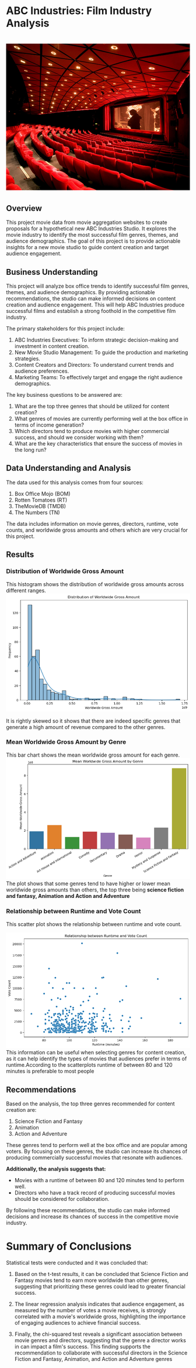 # ABC Industries: Film Industry Analysis

<h1 align="center">
  <img src="https://github.com/ElsieSerem/dsc-phase-2-project-v3-ABC-Industries/blob/main/Images/Cinema.jpg?raw=true" alt="ABC Industries" height = 400 width="800" />
</h1>

## Overview
This project  movie data from movie aggregation websites to create proposals for a hypothetical new ABC Industries Studio. It explores the movie industry to identify the most successful film genres, themes, and audience demographics. The goal of this project is to provide actionable insights for a new movie studio to guide content creation and target audience engagement.

## Business Understanding
This project will analyze box office trends to identify successful film genres, themes, and audience demographics. By providing actionable recommendations, the studio can make informed decisions on content creation and audience engagement. This will help ABC Industries produce successful films and establish a strong foothold in the competitive film industry.

The primary stakeholders for this project include:

   1. ABC Industries Executives: To inform strategic decision-making and investment in content creation.
   2. New Movie Studio Management: To guide the production and marketing strategies.
   3. Content Creators and Directors: To understand current trends and audience preferences.
   4. Marketing Teams: To effectively target and engage the right audience demographics.

The key business questions to be answered are:

   1. What are the top three genres that should be utilized for content creation?
   2. What genres of movies are currently performing well at the box office in terms of income generation?
   3. Which directors tend to produce movies with higher commercial success, and should we consider working with them?
   4. What are the key characteristics that ensure the success of movies in the long run?

## Data Understanding and Analysis

The data used for this analysis comes from four sources:

1. Box Office Mojo (BOM)
2. Rotten Tomatoes (RT)
3. TheMovieDB (TMDB)
4. The Numbers (TN)

The data includes information on movie genres, directors, runtime, vote counts, and worldwide gross amounts and others which are very crucial for this project.

## Results
### Distribution of Worldwide Gross Amount
This histogram shows the distribution of worldwide gross amounts across different ranges.
![ABC Industries](https://github.com/ElsieSerem/dsc-phase-2-project-v3-ABC-Industries/blob/main/Images/Histogram.png?raw=true) 

It is rightly skewed so it shows that there are indeed specific genres that generate a high amount of revenue compared to the other genres.


### Mean Worldwide Gross Amount by Genre
This bar chart shows the mean worldwide gross amount for each genre.
![ABC Industries](https://github.com/ElsieSerem/dsc-phase-2-project-v3-ABC-Industries/blob/main/Images/Bar%20graph%201.png?raw=true)
The plot shows that some genres tend to have higher or lower mean worldwide gross amounts than others, the top three being  **science fiction and fantasy, Animation and Action and Adventure**

### Relationship between Runtime and Vote Count
This scatter plot shows the relationship between runtime and vote count.

![ABC Industries](https://github.com/ElsieSerem/dsc-phase-2-project-v3-ABC-Industries/blob/main/Images/Scatter%20Plot.png?raw=true)
This information can be useful when selecting genres for content creation, as it can help identify the types of movies that audiences prefer in terms of runtime.According to the scatterplots runtime of between 80 and 120 minutes is preferable to most people

## Recommendations
Based on the analysis, the top three genres recommended  for content creation are:

1. Science Fiction and Fantasy
2. Animation
3. Action and Adventure

These genres tend to perform well at the box office and are popular among voters. By focusing on these genres, the studio can increase its chances of producing commercially successful movies that resonate with audiences.

**Additionally, the analysis suggests that:**

* Movies with a runtime of between 80 and 120 minutes tend to perform well.
* Directors who have a track record of producing successful movies should be considered for collaboration.

By following these recommendations, the studio can make informed decisions and increase its chances of success in the competitive movie industry.

 # Summary of Conclusions
Statistical tests were conducted and it was concluded that:
  1. Based on the t-test results, it can be concluded that Science Fiction and Fantasy movies tend to earn more worldwide than other genres, suggesting that prioritizing these genres could lead to greater financial success.

  2. The linear regression analysis indicates that audience engagement, as measured by the number of votes a movie receives, is strongly correlated with a movie's worldwide gross, highlighting the importance of engaging audiences to achieve financial success.

  3. Finally, the chi-squared test reveals a significant association between movie genres and directors, suggesting that the genre a director works in can impact a film's success. This finding supports the recommendation to collaborate with successful directors in the Science Fiction and Fantasy, Animation, and Action and Adventure genres 